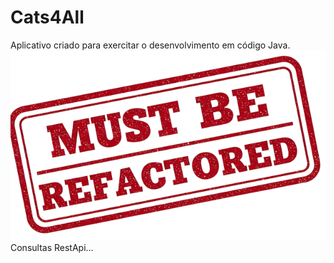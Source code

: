 # Cats4All

Aplicativo criado para exercitar o desenvolvimento em código Java.
![Stamp](https://github.com/alfatektecnologia/mobiup/blob/main/Qsito/frontend/pages/Homepage/carimbo.png)
Consultas RestApi...
